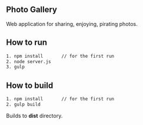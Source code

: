 ## Photo Gallery

Web application for sharing, enjoying, pirating photos.

## How to run

```bash
1. npm install       // for the first run
2. node server.js
3. gulp
```

## How to build

```bash
1. npm install       // for the first run
2. gulp build
```
Builds to **dist** directory.